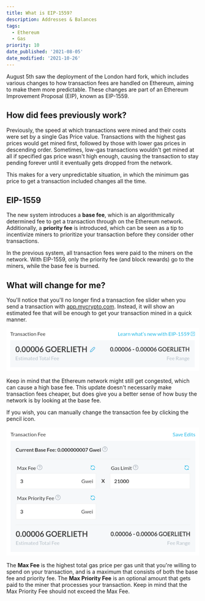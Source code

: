 ```yaml
---
title: What is EIP-1559?
description: Addresses & Balances
tags:
  - Ethereum
  - Gas
priority: 10
date_published: '2021-08-05'
date_modified: '2021-10-26'
---
```


August 5th saw the deployment of the London hard fork, which includes various changes to how transaction fees are handled on Ethereum, aiming to make them more predictable. These changes are part of an Ethereum Improvement Proposal (EIP), known as EIP-1559.

## How did fees previously work?

Previously, the speed at which transactions were mined and their costs were set by a single Gas Price value. Transactions with the highest gas prices would get mined first, followed by those with lower gas prices in descending order. Sometimes, low-gas transactions wouldn't get mined at all if specified gas price wasn't high enough, causing the transaction to stay pending forever until it eventually gets dropped from the network.

This makes for a very unpredictable situation, in which the minimum gas price to get a transaction included changes all the time.

## EIP-1559

The new system introduces a **base fee**, which is an algorithmically determined fee to get a transaction through on the Ethereum network. Additionally, a **priority fee** is introduced, which can be seen as a tip to incentivize miners to prioritize your transaction before they consider other transactions.

In the previous system, all transaction fees were paid to the miners on the network. With EIP-1559, only the priority fee (and block rewards) go to the miners, while the base fee is burned.

## What will change for me?

You'll notice that you'll no longer find a transaction fee slider when you send a transaction with [app.mycrypto.com](https://app.mycrypto.com/). Instead, it will show an estimated fee that will be enough to get your transaction mined in a quick manner.

![Transaction fee estimate](../../assets/general-knowledge/ethereum-blockchain/what-is-eip-1559/tx-fee-overview.png)

Keep in mind that the Ethereum network might still get congested, which can cause a high base fee. This update doesn't necessarily make transaction fees cheaper, but does give you a better sense of how busy the network is by looking at the base fee.

If you wish, you can manually change the transaction fee by clicking the pencil icon.

![Transaction fee detailed view](../../assets/general-knowledge/ethereum-blockchain/what-is-eip-1559/tx-fee-detailed.png)

The **Max Fee** is the highest total gas price per gas unit that you're willing to spend on your transaction, and is a maximum that consists of both the base fee and priority fee. The **Max Priority Fee** is an optional amount that gets paid to the miner that processes your transaction. Keep in mind that the Max Priority Fee should not exceed the Max Fee.
